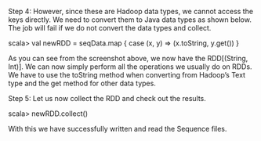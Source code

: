 
Step 4: However, since these are Hadoop data types, we cannot access the keys directly. We need to convert them to Java data types as shown below. The job will fail if we do not convert the data types and collect.

scala> val newRDD = seqData.map
{
	case (x, y) => (x.toString, y.get())
}
  

As you can see from the screenshot above, we now have the RDD[(String, Int)]. We can now simply perform all the operations we usually do on RDDs. We have to use the toString method when converting from Hadoop’s Text type and the get method for other data types.

Step 5: Let us now collect the RDD and check out the results.

scala> newRDD.collect()

 

With this we have successfully written and read the Sequence files.